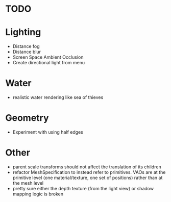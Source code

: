 # TODO

# Lighting
* Distance fog
* Distance blur
* Screen Space Ambient Occlusion
* Create directional light from menu

# Water
* realistic water rendering like sea of thieves

# Geometry
* Experiment with using half edges

# Other
* parent scale transforms should not affect the translation of its children
* refactor MeshSpecification to instead refer to primitives. VAOs are at the primitive level (one material/texture, one set of positions) rather than at the mesh level
* pretty sure either the depth texture (from the light view) or shadow mapping logic is broken